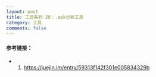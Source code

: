 ```yaml
---
layout: post
title: 工具系列 28：.apk分析工具
category: 工具
comments: false
---
```


#### 参考链接：

* 1. <https://juejin.im/entry/59313f142f301e005834329b>